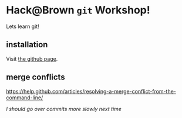 # Hack@Brown `git` Workshop!

Lets learn git!

## installation

Visit [the github page](https://help.github.com/articles/set-up-git/).

## merge conflicts

https://help.github.com/articles/resolving-a-merge-conflict-from-the-command-line/

*I should go over commits more slowly next time*
